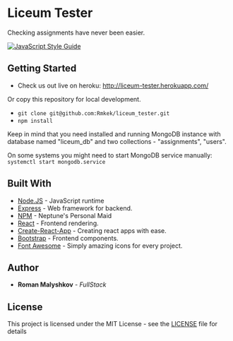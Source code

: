# Liceum Tester

Checking assignments have never been easier.

[![JavaScript Style Guide](https://cdn.rawgit.com/standard/standard/master/badge.svg)](https://github.com/standard/standard)
## Getting Started

* Check us out live on heroku: http://liceum-tester.herokuapp.com/

Or copy this repository for local development.

* `git clone git@github.com:Rmkek/liceum_tester.git`
* `npm install`

Keep in mind that you need installed and running MongoDB instance with database named "liceum_db" and two collections - "assignments", "users".

On some systems you might need to start MongoDB service manually:
`systemctl start mongodb.service`

## Built With

* [Node.JS](https://nodejs.org/en/) - JavaScript runtime
* [Express](https://expressjs.com/) - Web framework for backend.
* [NPM](https://www.npmjs.com/) - Neptune's Personal Maid
* [React](https://reactjs.org/) - Frontend rendering.
* [Create-React-App](https://github.com/facebook/create-react-app) - Creating react apps with ease.
* [Bootstrap](https://getbootstrap.com/) - Frontend components.
* [Font Awesome](https://fontawesome.com/) - Simply amazing icons for every project.

## Author

* **Roman Malyshkov** - _FullStack_

## License

This project is licensed under the MIT License - see the [LICENSE](LICENSE) file for details
